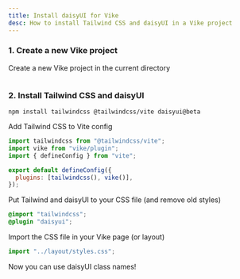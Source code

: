 ```yaml
---
title: Install daisyUI for Vike
desc: How to install Tailwind CSS and daisyUI in a Vike project
---
```


### 1. Create a new Vike project

Create a new Vike project in the current directory

```:Terminal

```

### 2. Install Tailwind CSS and daisyUI

```:Terminal
npm install tailwindcss @tailwindcss/vite daisyui@beta
```

Add Tailwind CSS to Vite config

```js:vite.config.js
import tailwindcss from "@tailwindcss/vite";
import vike from "vike/plugin";
import { defineConfig } from "vite";

export default defineConfig({
  plugins: [tailwindcss(), vike()],
});

```

Put Tailwind and daisyUI to your CSS file (and remove old styles)
  
```postcss:src/layout/styles.css
@import "tailwindcss";
@plugin "daisyui";
```

Import the CSS file in your Vike page (or layout)
```jsx:src/pages/+Layout.jsx
import "../layout/styles.css";
```

Now you can use daisyUI class names!
